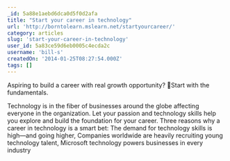 ```yaml
---
_id: 5a88e1aebd6dca0d5f0d2afa
title: "Start your career in technology"
url: 'http://borntolearn.mslearn.net/startyourcareer/'
category: articles
slug: 'start-your-career-in-technology'
user_id: 5a83ce59d6eb0005c4ecda2c
username: 'bill-s'
createdOn: '2014-01-25T08:27:54.000Z'
tags: []
---
```


Aspiring to build a career with real growth opportunity? Start with the fundamentals.

Technology is in the fiber of businesses around the globe affecting everyone in the organization. Let your passion and technology skills help you explore and build the foundation for your career.
Three reasons why a career in technology is a smart bet: The demand for technology skills is high—and going higher, Companies worldwide are heavily recruiting young technology talent, Microsoft technology powers businesses in every industry
